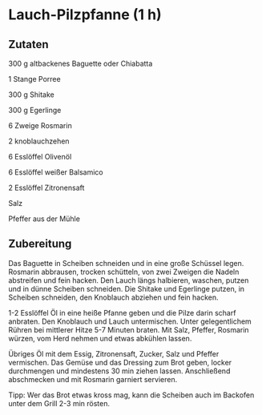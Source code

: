 # Lauch-Pilzpfanne (1 h)

## Zutaten
300 g altbackenes Baguette oder Chiabatta

1 Stange Porree

300 g Shitake

300 g Egerlinge

6 Zweige Rosmarin

2 knoblauchzehen

6 Esslöffel Olivenöl

6 Esslöffel weißer Balsamico

2 Esslöffel Zitronensaft

Salz

Pfeffer aus der Mühle

## Zubereitung 
Das Baguette in Scheiben schneiden und in eine große Schüssel legen. Rosmarin abbrausen, trocken schütteln, von zwei Zweigen die Nadeln abstreifen und fein hacken. Den Lauch längs halbieren, waschen, putzen und in dünne Scheiben schneiden. Die Shitake und Egerlinge putzen, in Scheiben schneiden, den Knoblauch abziehen und fein hacken.

1-2 Esslöffel Öl in eine heiße Pfanne geben und die Pilze darin scharf anbraten. Den Knoblauch und Lauch untermischen. Unter gelegentlichem Rühren bei mittlerer Hitze 5-7 Minuten braten. Mit Salz, Pfeffer, Rosmarin würzen, vom Herd nehmen und etwas abkühlen lassen.

Übriges Öl mit dem Essig, Zitronensaft, Zucker, Salz und Pfeffer vermischen. Das Gemüse und das Dressing zum Brot geben, locker durchmengen und mindestens 30 min ziehen lassen. Anschließend abschmecken und mit Rosmarin garniert servieren.

Tipp: Wer das Brot etwas kross mag, kann die Scheiben auch im Backofen unter dem Grill 2-3 min rösten.